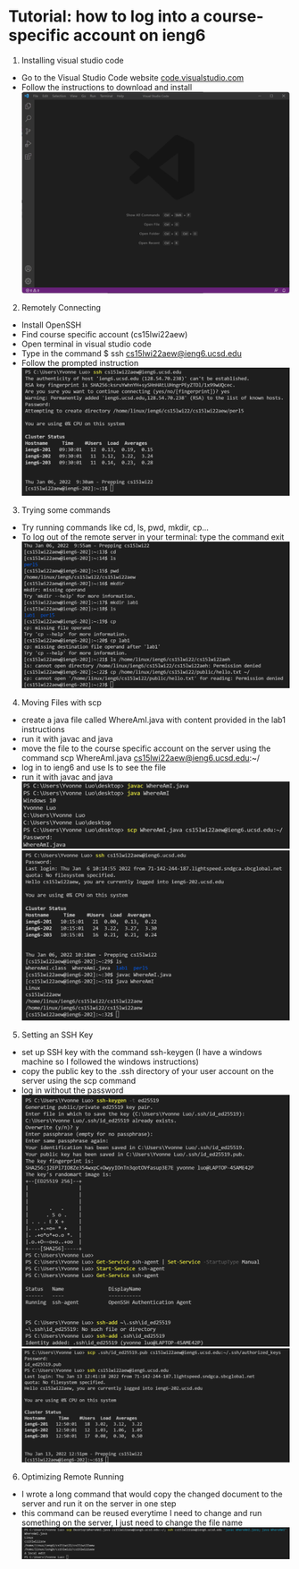 # Tutorial: how to log into a course-specific account on ieng6
1. Installing visual studio code
- Go to the Visual Studio Code website [code.visualstudio.com](https://code.visualstudio.com/)
- Follow the instructions to download and install  
![image](Picture1.png)
2. Remotely Connecting
- Install OpenSSH
- Find course specific account (cs15lwi22aew)
- Open terminal in visual studio code
- Type in the command $ ssh cs15lwi22aew@ieng6.ucsd.edu
- Follow the prompted instruction  
![image](Picture2.png)
3. Trying some commands
- Try running commands like cd, ls, pwd, mkdir, cp...
- To log out of the remote server in your terminal: type the command exit  
![image](Picture3.png)
4. Moving Files with scp
- create a java file called WhereAmI.java with content provided in the lab1 instructions
- run it with javac and java
- move the file to the course specific account on the server using the command scp WhereAmI.java cs15lwi22aew@ieng6.ucsd.edu:~/
- log in to ieng6 and use ls to see the file
- run it with javac and java  
![image](Picture4.png)
![image](Picture5.png)
5. Setting an SSH Key
- set up SSH key with the command ssh-keygen (I have a windows machine so I followed the windows instructions)
- copy the public key to the .ssh directory of your user account on the server using the scp command
- log in without the password  
![image](Picture6.png)
![image](Picture7.png)
6. Optimizing Remote Running
- I wrote a long command that would copy the changed document to the server and run it on the server in one step
- this command can be reused everytime I need to change and run something on the server, I just need to change the file name  
![image](Picture8.png)

